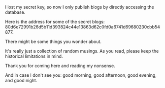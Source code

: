 I lost my secret key, so now I only publish blogs by directly accessing the database.

Here is the address for some of the secret blogs: 80d6e72991b26d5b11d393824c44e13863d62c0fd0a6741d69680230cbb54877.

There might be some things you wonder about.

It's really just a collection of random musings. As you read, please keep the historical limitations in mind.

Thank you for coming here and reading my nonsense.

And in case I don't see you: good morning, good afternoon, good evening, and good night.
